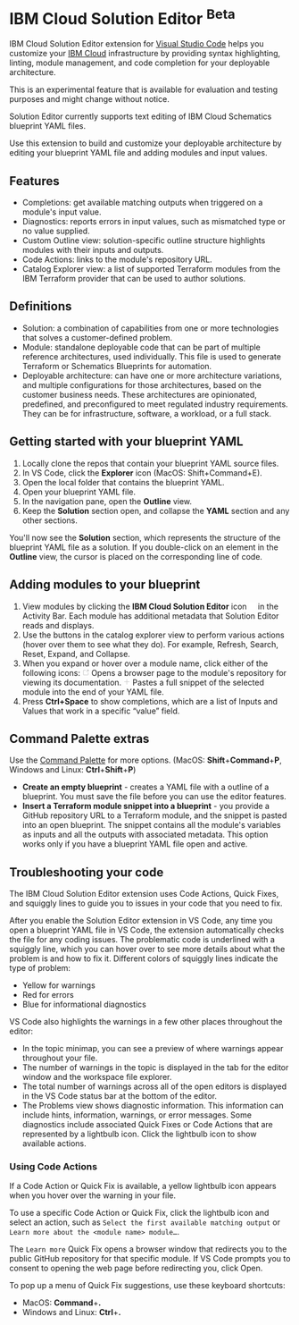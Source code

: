 # IBM Cloud Solution Editor <sup>Beta</sup>

IBM Cloud Solution Editor extension for [Visual Studio Code](https://code.visualstudio.com/) helps you customize your [IBM Cloud](https://cloud.ibm.com) infrastructure by providing syntax highlighting, linting, module management, and code completion for your deployable architecture.

This is an experimental feature that is available for evaluation and testing purposes and might change without notice.

Solution Editor currently supports text editing of IBM Cloud Schematics blueprint YAML files.

Use this extension to build and customize your deployable architecture by editing your blueprint YAML file and adding modules and input values.

## Features

- Completions: get available matching outputs when triggered on a module's input value.
- Diagnostics: reports errors in input values, such as mismatched type or no value supplied.
- Custom Outline view: solution-specific outline structure highlights modules with their inputs and outputs.
- Code Actions: links to the module's repository URL.
- Catalog Explorer view: a list of supported Terraform modules from the IBM Terraform provider that can be used to author solutions.

## Definitions

- Solution: a combination of capabilities from one or more technologies that solves a customer-defined problem.
- Module: standalone deployable code that can be part of multiple reference architectures, used individually. This file is used to generate Terraform or Schematics Blueprints for automation.
- Deployable architecture: can have one or more architecture variations, and multiple configurations for those architectures, based on the customer business needs. These architectures are opinionated, predefined, and preconfigured to meet regulated industry requirements. They can be for infrastructure, software, a workload, or a full stack.

## Getting started with your blueprint YAML

1. Locally clone the repos that contain your blueprint YAML source files.
1. In VS Code, click the **Explorer** icon (MacOS: Shift+Command+E).
1. Open the local folder that contains the blueprint YAML.
1. Open your blueprint YAML file.
1. In the navigation pane, open the **Outline** view.
1. Keep the **Solution** section open, and collapse the **YAML** section and any other sections.

You'll now see the **Solution** section, which represents the structure of the blueprint YAML file as a solution. If you double-click on an element in the **Outline** view, the cursor is placed on the corresponding line of code.

## Adding modules to your blueprint

1. View modules by clicking the **IBM Cloud Solution Editor** icon [<img src="https://raw.githubusercontent.com/IBM/solution-builder-vscode-extension/main/resources/dep.png" height="12"/>](https://raw.githubusercontent.com/IBM/solution-builder-vscode-extension/main/resources/dep.png) in the Activity Bar. Each module has additional metadata that Solution Editor reads and displays.
1. Use the buttons in the catalog explorer view to perform various actions (hover over them to see what they do). For example, Refresh, Search, Reset, Expand, and Collapse.
1. When you expand or hover over a module name, click either of the following icons:
   [<img src="https://raw.githubusercontent.com/IBM/solution-builder-vscode-extension/main/resources/dark/launch_dk.png" height="12"/>](https://raw.githubusercontent.com/IBM/solution-builder-vscode-extension/main/resources/dark/launch_dk.png) Opens a browser page to the module's repository for viewing its documentation.
   [<img src="https://raw.githubusercontent.com/IBM/solution-builder-vscode-extension/main/resources/dark/add.png" height="12"/>](https://raw.githubusercontent.com/IBM/solution-builder-vscode-extension/main/resources/dark/add.png) Pastes a full snippet of the selected module into the end of your YAML file.
1. Press **Ctrl+Space** to show completions, which are a list of Inputs and Values that work in a specific “value” field.

## Command Palette extras

Use the [Command Palette](https://code.visualstudio.com/docs/getstarted/userinterface#_command-palette) for more options. (MacOS: **Shift**+**Command**+**P**, Windows and Linux: **Ctrl**+**Shift**+**P**)

- **Create an empty blueprint** - creates a YAML file with a outline of a blueprint. You must save the file before you can use the editor features.
- **Insert a Terraform module snippet into a blueprint** - you provide a GitHub repository URL to a Terraform module, and the snippet is pasted into an open blueprint. The snippet contains all the module's variables as inputs and all the outputs with associated metadata. This option works only if you have a blueprint YAML file open and active.

## Troubleshooting your code

The IBM Cloud Solution Editor extension uses Code Actions, Quick Fixes, and squiggly lines to guide you to issues in your code that you need to fix.

After you enable the Solution Editor extension in VS Code, any time you open a blueprint YAML file in VS Code, the extension automatically checks the file for any coding issues. The problematic code is underlined with a squiggly line, which you can hover over to see more details about what the problem is and how to fix it. Different colors of squiggly lines indicate the type of problem:
- Yellow for warnings
- Red for errors
- Blue for informational diagnostics

VS Code also highlights the warnings in a few other places throughout the editor:
- In the topic minimap, you can see a preview of where warnings appear throughout your file.
- The number of warnings in the topic is displayed in the tab for the editor window and the workspace file explorer.
- The total number of warnings across all of the open editors is displayed in the VS Code status bar at the bottom of the editor.
- The Problems view shows diagnostic information. This information can include hints, information, warnings, or error messages. Some diagnostics include associated Quick Fixes or Code Actions that are represented by a lightbulb icon. Click the lightbulb icon to show available actions.

### Using Code Actions

If a Code Action or Quick Fix is available, a yellow lightbulb icon appears when you hover over the warning in your file.

To use a specific Code Action or Quick Fix, click the lightbulb icon and select an action, such as `Select the first available matching output` or `Learn more about the <module name> module…`.

The `Learn more` Quick Fix opens a browser window that redirects you to the public GitHub repository for that specific module. If VS Code prompts you to consent to opening the web page before redirecting you, click Open.

To pop up a menu of Quick Fix suggestions, use these keyboard shortcuts:
- MacOS: **Command**+**.**
- Windows and Linux: **Ctrl**+**.**
